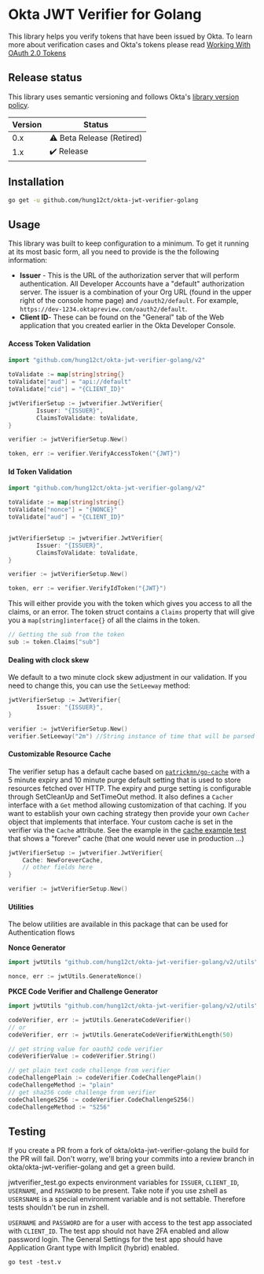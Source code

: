 # Okta JWT Verifier for Golang

This library helps you verify tokens that have been issued by Okta. To learn more about verification cases and Okta's tokens please read [Working With OAuth 2.0 Tokens](https://developer.okta.com/authentication-guide/tokens/)

## Release status

This library uses semantic versioning and follows Okta's [library version policy](https://developer.okta.com/code/library-versions/).

| Version | Status                           |
| ------- | -------------------------------- |
| 0.x     | :warning: Beta Release (Retired) |
| 1.x     | :heavy_check_mark: Release       |

## Installation

```sh
go get -u github.com/hung12ct/okta-jwt-verifier-golang
```

## Usage

This library was built to keep configuration to a minimum. To get it running at its most basic form, all you need to provide is the the following information:

- **Issuer** - This is the URL of the authorization server that will perform authentication. All Developer Accounts have a "default" authorization server. The issuer is a combination of your Org URL (found in the upper right of the console home page) and `/oauth2/default`. For example, `https://dev-1234.oktapreview.com/oauth2/default`.
- **Client ID**- These can be found on the "General" tab of the Web application that you created earlier in the Okta Developer Console.

#### Access Token Validation

```go
import "github.com/hung12ct/okta-jwt-verifier-golang/v2"

toValidate := map[string]string{}
toValidate["aud"] = "api://default"
toValidate["cid"] = "{CLIENT_ID}"

jwtVerifierSetup := jwtverifier.JwtVerifier{
        Issuer: "{ISSUER}",
        ClaimsToValidate: toValidate,
}

verifier := jwtVerifierSetup.New()

token, err := verifier.VerifyAccessToken("{JWT}")
```

#### Id Token Validation

```go
import "github.com/hung12ct/okta-jwt-verifier-golang/v2"

toValidate := map[string]string{}
toValidate["nonce"] = "{NONCE}"
toValidate["aud"] = "{CLIENT_ID}"


jwtVerifierSetup := jwtverifier.JwtVerifier{
        Issuer: "{ISSUER}",
        ClaimsToValidate: toValidate,
}

verifier := jwtVerifierSetup.New()

token, err := verifier.VerifyIdToken("{JWT}")
```

This will either provide you with the token which gives you access to all the claims, or an error. The token struct contains a `Claims` property that will give you a `map[string]interface{}` of all the claims in the token.

```go
// Getting the sub from the token
sub := token.Claims["sub"]
```

#### Dealing with clock skew

We default to a two minute clock skew adjustment in our validation. If you need to change this, you can use the `SetLeeway` method:

```go
jwtVerifierSetup := JwtVerifier{
        Issuer: "{ISSUER}",
}

verifier := jwtVerifierSetup.New()
verifier.SetLeeway("2m") //String instance of time that will be parsed by `time.ParseDuration`
```

#### Customizable Resource Cache

The verifier setup has a default cache based on
[`patrickmn/go-cache`](https://github.com/patrickmn/go-cache) with a 5 minute
expiry and 10 minute purge default setting that is used to store resources fetched over
HTTP. The expiry and purge setting is configurable through SetCleanUp and SetTimeOut method.
It also defines a `Cacher` interface with a `Get` method allowing
customization of that caching. If you want to establish your own caching
strategy then provide your own `Cacher` object that implements that interface.
Your custom cache is set in the verifier via the `Cache` attribute. See the
example in the [cache example test](utils/cache_example_test.go) that shows a
"forever" cache (that one would never use in production ...)

```go
jwtVerifierSetup := jwtverifier.JwtVerifier{
    Cache: NewForeverCache,
    // other fields here
}

verifier := jwtVerifierSetup.New()
```

#### Utilities

The below utilities are available in this package that can be used for Authentication flows

**Nonce Generator**

```go
import jwtUtils "github.com/hung12ct/okta-jwt-verifier-golang/v2/utils"

nonce, err := jwtUtils.GenerateNonce()
```

**PKCE Code Verifier and Challenge Generator**

```go
import jwtUtils "github.com/hung12ct/okta-jwt-verifier-golang/v2/utils"

codeVerifier, err := jwtUtils.GenerateCodeVerifier()
// or
codeVerifier, err := jwtUtils.GenerateCodeVerifierWithLength(50)

// get string value for oauth2 code verifier
codeVerifierValue := codeVerifier.String()

// get plain text code challenge from verifier
codeChallengePlain := codeVerifier.CodeChallengePlain()
codeChallengeMethod := "plain"
// get sha256 code challenge from verifier
codeChallengeS256 := codeVerifier.CodeChallengeS256()
codeChallengeMethod := "S256"
```

## Testing

If you create a PR from a fork of okta/okta-jwt-verifier-golang the build for
the PR will fail. Don't worry, we'll bring your commits into a review branch in
okta/okta-jwt-verifier-golang and get a green build.

jwtverifier_test.go expects environment variables for `ISSUER`, `CLIENT_ID`,
`USERNAME`, and `PASSWORD` to be present. Take note if you use zshell as
`USERSNAME` is a special environment variable and is not settable. Therefore
tests shouldn't be run in zshell.

`USERNAME` and `PASSWORD` are for a user with access to the test app associated
with `CLIENT_ID`. The test app should not have 2FA enabled and allow password
login. The General Settings for the test app should have Application Grant type
with Implicit (hybrid) enabled.

```
go test -test.v
```
